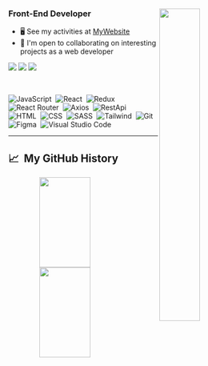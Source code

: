 <div id="header" >
  

<img src="https://user-images.githubusercontent.com/48680310/197483585-9c0e16ba-cda5-494d-a2ef-a90754eb2ac7.gif" width="40%" align="right" />


### Front-End Developer
        
*   🖥️  See my activities at [MyWebsite](https://mohammadzolghadr.ir)
*   🤝  I'm open to collaborating on interesting projects as a web developer
<p align="left">
<a href="https://linkedin.com/in/mohammad-zolghadr"><img src="https://img.shields.io/badge/-LinkedIn-0077B5?style=flat&logo=Linkedin&logoColor=white"/></a>
<a href="mailto:z.mohammad.zol9978@gmail.com"><img src="https://img.shields.io/badge/-Gmail-D14836?style=flat&logo=Gmail&logoColor=white"/></a>
<a href="https://instagram.com/mozo.plus"><img src="https://img.shields.io/badge/-Instagram-A50B5E?style=flat&logo=Instagram&logoColor=white"/></a>
</p>

</br>

</div>


![JavaScript](https://img.shields.io/badge/-JavaScript-05122A?style=for-the-badge&logo=javascript)&nbsp;
![React](https://img.shields.io/badge/-React-05122A?style=for-the-badge&logo=react)&nbsp;
![Redux](https://img.shields.io/badge/-Redux-05122A?style=for-the-badge&logo=redux&logoColor=764ABC)&nbsp;
![React Router](https://img.shields.io/badge/-ReactRouter-05122A?style=for-the-badge&logo=reactRouter&logoColor=FF4154)&nbsp;
![Axios](https://img.shields.io/badge/-Axios-05122A?style=for-the-badge&logo=axios)&nbsp;
![RestApi](https://img.shields.io/badge/-RestApi-05122A?style=for-the-badge&logo=restApi)&nbsp;
![HTML](https://img.shields.io/badge/-HTML-05122A?style=for-the-badge&logo=HTML5)&nbsp;
![CSS](https://img.shields.io/badge/-CSS-05122A?style=for-the-badge&logo=CSS3&logoColor=1572B6)&nbsp;
![SASS](https://img.shields.io/badge/-SASS-05122A?style=for-the-badge&logo=sass&logoColor=CC6699)&nbsp;
![Tailwind](https://img.shields.io/badge/-Tailwindcss-05122A?style=for-the-badge&logo=tailwindcss)&nbsp;
![Git](https://img.shields.io/badge/-Git-05122A?style=for-the-badge&logo=git)&nbsp;
![Figma](https://img.shields.io/badge/-Figma-05122A?style=for-the-badge&logo=figma)&nbsp;
![Visual Studio Code](https://img.shields.io/badge/-Visual%20Studio%20Code-05122A?style=for-the-badge&logo=visual-studio-code&logoColor=007ACC)&nbsp;


---

<h2> 📈 &nbsp;My GitHub History</h2>
<a href="https://github.com/mohammad-zolghadr" align="center">
  <img height="180px" width="45%" src="https://github-readme-stats.vercel.app/api?username=mohammad-zolghadr&theme=algolia&show_icons=true" />
  <img height="180px" width="45%" src="https://github-readme-stats.vercel.app/api/top-langs/?username=mohammad-zolghadr&theme=algolia&layout=compact" />
</a>  


